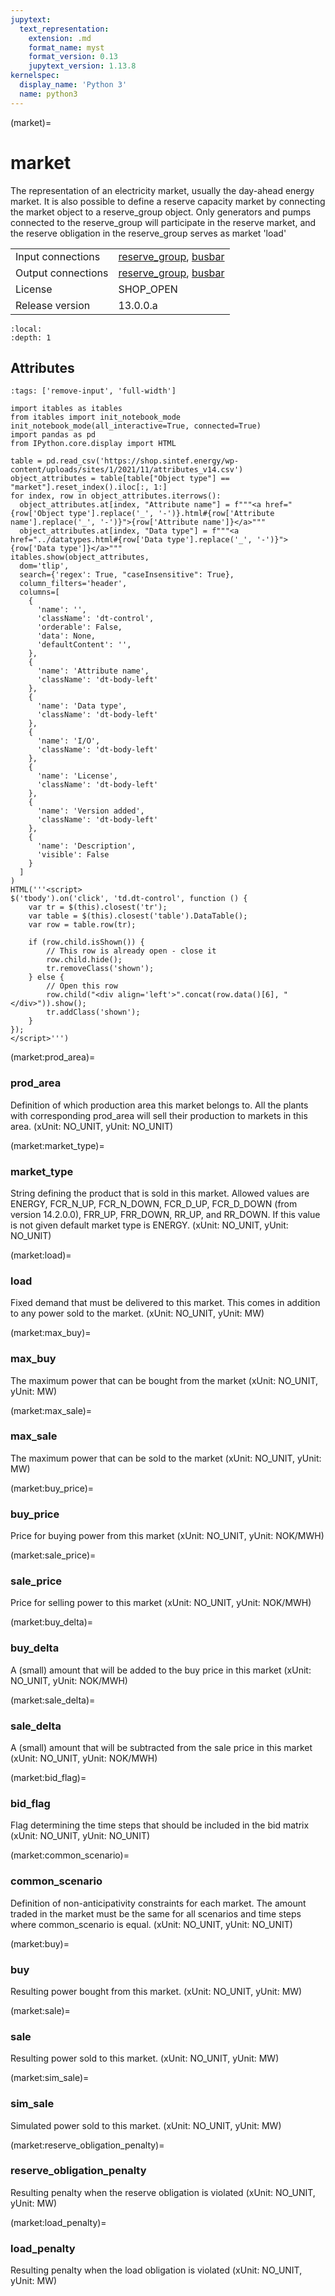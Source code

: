 ```yaml
---
jupytext:
  text_representation:
    extension: .md
    format_name: myst
    format_version: 0.13
    jupytext_version: 1.13.8
kernelspec:
  display_name: 'Python 3'
  name: python3
---
```


(market)=
# market
The representation of an electricity market, usually the day-ahead energy market. It is also possible to define a reserve capacity market by connecting the market object to a reserve_group object. Only generators and pumps connected to the reserve_group will participate in the reserve market, and the reserve obligation in the reserve_group serves as market 'load'

|   |   |
|---|---|
|Input connections|<a href="reserve_group.html">reserve_group</a>, <a href="busbar.html">busbar</a>|
|Output connections|<a href="reserve_group.html">reserve_group</a>, <a href="busbar.html">busbar</a>|
|License|SHOP_OPEN|
|Release version|13.0.0.a|

```{contents}
:local:
:depth: 1
```







## Attributes
```{code-cell} ipython3
:tags: ['remove-input', 'full-width']

import itables as itables
from itables import init_notebook_mode
init_notebook_mode(all_interactive=True, connected=True)
import pandas as pd
from IPython.core.display import HTML

table = pd.read_csv('https://shop.sintef.energy/wp-content/uploads/sites/1/2021/11/attributes_v14.csv')
object_attributes = table[table["Object type"] == "market"].reset_index().iloc[:, 1:]
for index, row in object_attributes.iterrows():
  object_attributes.at[index, "Attribute name"] = f"""<a href="{row['Object type'].replace('_', '-')}.html#{row['Attribute name'].replace('_', '-')}">{row['Attribute name']}</a>"""
  object_attributes.at[index, "Data type"] = f"""<a href="../datatypes.html#{row['Data type'].replace('_', '-')}">{row['Data type']}</a>"""
itables.show(object_attributes,
  dom='tlip',
  search={'regex': True, "caseInsensitive": True},
  column_filters='header',
  columns=[
    {
      'name': '',
      'className': 'dt-control',
      'orderable': False,
      'data': None,
      'defaultContent': '',
    },
    {
      'name': 'Attribute name',
      'className': 'dt-body-left'
    },
    {
      'name': 'Data type',
      'className': 'dt-body-left'
    },
    {
      'name': 'I/O',
      'className': 'dt-body-left'
    },
    {
      'name': 'License',
      'className': 'dt-body-left'
    },
    {
      'name': 'Version added',
      'className': 'dt-body-left'
    },
    {
      'name': 'Description',
      'visible': False
    }
  ]
)
HTML('''<script>
$('tbody').on('click', 'td.dt-control', function () {
    var tr = $(this).closest('tr');
    var table = $(this).closest('table').DataTable();
    var row = table.row(tr);

    if (row.child.isShown()) {
        // This row is already open - close it
        row.child.hide();
        tr.removeClass('shown');
    } else {
        // Open this row
        row.child("<div align='left'>".concat(row.data()[6], "</div>")).show();
        tr.addClass('shown');
    }
});
</script>''')
```

(market:prod_area)=
### prod_area
Definition of which production area this market belongs to. All the plants with corresponding prod_area will sell their production to markets in this area. (xUnit: NO_UNIT, yUnit: NO_UNIT)


(market:market_type)=
### market_type
String defining the product that is sold in this market. Allowed values are ENERGY, FCR_N_UP, FCR_N_DOWN, FCR_D_UP, FCR_D_DOWN (from version 14.2.0.0), FRR_UP, FRR_DOWN, RR_UP, and RR_DOWN. If this value is not given default market type is ENERGY. (xUnit: NO_UNIT, yUnit: NO_UNIT)


(market:load)=
### load
Fixed demand that must be delivered to this market. This comes in addition to any power sold to the market. (xUnit: NO_UNIT, yUnit: MW)


(market:max_buy)=
### max_buy
The maximum power that can be bought from the market (xUnit: NO_UNIT, yUnit: MW)


(market:max_sale)=
### max_sale
The maximum power that can be sold to the market (xUnit: NO_UNIT, yUnit: MW)


(market:buy_price)=
### buy_price
Price for buying power from this market (xUnit: NO_UNIT, yUnit: NOK/MWH)


(market:sale_price)=
### sale_price
Price for selling power to this market (xUnit: NO_UNIT, yUnit: NOK/MWH)


(market:buy_delta)=
### buy_delta
A (small) amount that will be added to the buy price in this market (xUnit: NO_UNIT, yUnit: NOK/MWH)


(market:sale_delta)=
### sale_delta
A (small) amount that will be subtracted from the sale price in this market (xUnit: NO_UNIT, yUnit: NOK/MWH)


(market:bid_flag)=
### bid_flag
Flag determining the time steps that should be included in the bid matrix (xUnit: NO_UNIT, yUnit: NO_UNIT)


(market:common_scenario)=
### common_scenario
Definition of non-anticipativity constraints for each market. The amount traded in the market must be the same for all scenarios and time steps where common_scenario is equal. (xUnit: NO_UNIT, yUnit: NO_UNIT)


(market:buy)=
### buy
Resulting power bought from this market. (xUnit: NO_UNIT, yUnit: MW)


(market:sale)=
### sale
Resulting power sold to this market. (xUnit: NO_UNIT, yUnit: MW)


(market:sim_sale)=
### sim_sale
Simulated power sold to this market. (xUnit: NO_UNIT, yUnit: MW)


(market:reserve_obligation_penalty)=
### reserve_obligation_penalty
Resulting penalty when the reserve obligation is violated (xUnit: NO_UNIT, yUnit: MW)


(market:load_penalty)=
### load_penalty
Resulting penalty when the load obligation is violated (xUnit: NO_UNIT, yUnit: MW)



